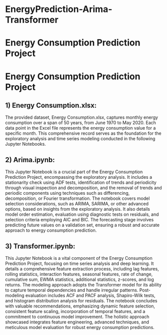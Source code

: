 # EnergyPrediction-Arima-Transformer
# Energy Consumption Prediction Project

# Energy Consumption Prediction Project

## 1) Energy Consumption.xlsx:

The provided dataset, Energy Consumption.xlsx, captures monthly energy consumption over a span of 50 years, from June 1970 to May 2020. Each data point in the Excel file represents the energy consumption value for a specific month. This comprehensive record serves as the foundation for the exploratory analysis and time series modeling conducted in the following Jupyter Notebooks.

## 2) Arima.ipynb:

This Jupyter Notebook is a crucial part of the Energy Consumption Prediction Project, encompassing the exploratory analysis. It includes a stationarity check using ADF tests, identification of trends and periodicity through visual inspection and decomposition, and the removal of trends and periodic components using techniques such as differencing, decomposition, or Fourier transformation. The notebook covers model selection considerations, such as ARIMA, SARIMA, or other advanced options, based on insights from the exploratory analysis. It also details model order estimation, evaluation using diagnostic tests on residuals, and selection criteria employing AIC and BIC. The forecasting stage involves predicting future values on a validation set, ensuring a robust and accurate approach to energy consumption prediction.

## 3) Transformer.ipynb:

This Jupyter Notebook is a vital component of the Energy Consumption Prediction Project, focusing on time series analysis and deep learning. It details a comprehensive feature extraction process, including lag features, rolling statistics, interaction features, seasonal features, rate of change, cumulative sum, EWMA statistics, additional statistics, z-scores, and log returns. The modeling approach adopts the Transformer model for its ability to capture temporal dependencies and handle irregular patterns. Post-modeling evaluation includes ACF and PACF analysis, Shapiro-Wilk tests, and histogram distribution analysis for residuals. The notebook concludes with valuable recommendations, emphasizing dynamic feature selection, consistent feature scaling, incorporation of temporal features, and a commitment to continuous model improvement. The holistic approach showcased integrates feature engineering, advanced techniques, and meticulous model evaluation for robust energy consumption predictions.
